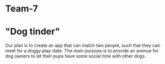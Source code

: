 # Team-7
# "Dog tinder"
Our plan is to create an app that can match two people, such that they 
can meet for a doggy play-date. The main purpose is to provide an avenue
for dog owners to let their pups have some social time with other dogs.
